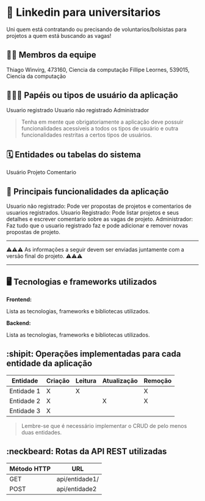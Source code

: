 # :checkered_flag: Linkedin para universitarios

Uni quem está contratando ou precisando de voluntarios/bolsistas para projetos a quem está buscando as vagas!

## :technologist: Membros da equipe

Thiago Winvirg, 473160, Ciencia da computação
Fillipe Leornes, 539015, Ciencia da computação

## :people_holding_hands: Papéis ou tipos de usuário da aplicação

Usuario registrado
Usuario não registrado
Administrador

> Tenha em mente que obrigatoriamente a aplicação deve possuir funcionalidades acessíveis a todos os tipos de usuário e outra funcionalidades restritas a certos tipos de usuários.

## :spiral_calendar: Entidades ou tabelas do sistema

Usuário
Projeto
Comentario

## :triangular_flag_on_post:	 Principais funcionalidades da aplicação

Usuario não registrado: Pode ver propostas de projetos e comentarios de usuarios registrados.
Usuario Registrado: Pode listar projetos e seus detalhes e escrever comentario sobre as vagas de projeto.
Administrador: Faz tudo que o usuario registrado faz e pode adicionar e remover novas propostas de projeto.

----

:warning::warning::warning: As informações a seguir devem ser enviadas juntamente com a versão final do projeto. :warning::warning::warning:


----

## :desktop_computer: Tecnologias e frameworks utilizados

**Frontend:**

Lista as tecnologias, frameworks e bibliotecas utilizados.

**Backend:**

Lista as tecnologias, frameworks e bibliotecas utilizados.


## :shipit: Operações implementadas para cada entidade da aplicação


| Entidade| Criação | Leitura | Atualização | Remoção |
| --- | --- | --- | --- | --- |
| Entidade 1 | X |  X  |  | X |
| Entidade 2 | X |    |  X | X |
| Entidade 3 | X |    |  |  |

> Lembre-se que é necessário implementar o CRUD de pelo menos duas entidades.

## :neckbeard: Rotas da API REST utilizadas

| Método HTTP | URL |
| --- | --- |
| GET | api/entidade1/|
| POST | api/entidade2 |
